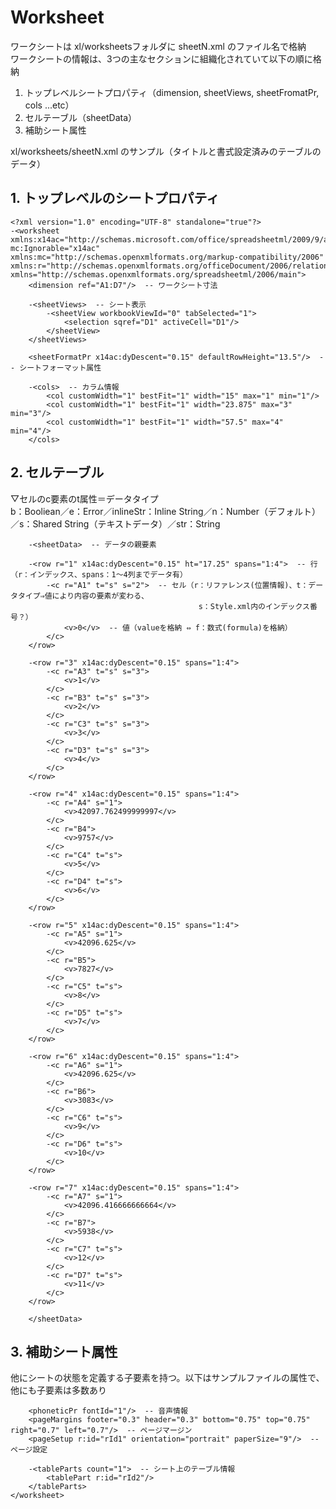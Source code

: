 # Worksheet  
ワークシートは xl/worksheetsフォルダに sheetN.xml のファイル名で格納  
ワークシートの情報は、3つの主なセクションに組織化されていて以下の順に格納  

1. トップレベルシートプロパティ（dimension, sheetViews, sheetFromatPr, cols ...etc）  
2. セルテーブル（sheetData）  
3. 補助シート属性


xl/worksheets/sheetN.xml のサンプル（タイトルと書式設定済みのテーブルのデータ）

## 1. トップレベルのシートプロパティ

    <?xml version="1.0" encoding="UTF-8" standalone="true"?>
    -<worksheet xmlns:x14ac="http://schemas.microsoft.com/office/spreadsheetml/2009/9/ac" 
    mc:Ignorable="x14ac" xmlns:mc="http://schemas.openxmlformats.org/markup-compatibility/2006" 
    xmlns:r="http://schemas.openxmlformats.org/officeDocument/2006/relationships" 
    xmlns="http://schemas.openxmlformats.org/spreadsheetml/2006/main">
        <dimension ref="A1:D7"/>  -- ワークシート寸法

        -<sheetViews>  -- シート表示
            -<sheetView workbookViewId="0" tabSelected="1">
                <selection sqref="D1" activeCell="D1"/>
            </sheetView>
        </sheetViews>
        
        <sheetFormatPr x14ac:dyDescent="0.15" defaultRowHeight="13.5"/>  -- シートフォーマット属性

        -<cols>  -- カラム情報
            <col customWidth="1" bestFit="1" width="15" max="1" min="1"/>
            <col customWidth="1" bestFit="1" width="23.875" max="3" min="3"/>
            <col customWidth="1" bestFit="1" width="57.5" max="4" min="4"/>
        </cols>


## 2. セルテーブル  
▽セルのc要素のt属性＝データタイプ  
b：Booliean／e：Error／inlineStr：Inline String／n：Number（デフォルト）／s：Shared String（テキストデータ）／str：String

        -<sheetData>  -- データの親要素

        -<row r="1" x14ac:dyDescent="0.15" ht="17.25" spans="1:4">  -- 行（r：インデックス、spans：1～4列までデータ有）
            -<c r="A1" t="s" s="2">  -- セル（r：リファレンス(位置情報)、t：データタイプ⇒値により内容の要素が変わる、
                                              s：Style.xml内のインデックス番号？）
                <v>0</v>  -- 値（valueを格納 ⇔ f：数式(formula)を格納）
            </c>
        </row>

        -<row r="3" x14ac:dyDescent="0.15" spans="1:4">
            -<c r="A3" t="s" s="3">
                <v>1</v>
            </c>
            -<c r="B3" t="s" s="3">
                <v>2</v>
            </c>
            -<c r="C3" t="s" s="3">
                <v>3</v>
            </c>
            -<c r="D3" t="s" s="3">
                <v>4</v>
            </c>
        </row>

        -<row r="4" x14ac:dyDescent="0.15" spans="1:4">
            -<c r="A4" s="1">
                <v>42097.762499999997</v>
            </c>
            -<c r="B4">
                <v>9757</v>
            </c>
            -<c r="C4" t="s">
                <v>5</v>
            </c>
            -<c r="D4" t="s">
                <v>6</v>
            </c>
        </row>

        -<row r="5" x14ac:dyDescent="0.15" spans="1:4">
            -<c r="A5" s="1">
                <v>42096.625</v>
            </c>
            -<c r="B5">
                <v>7827</v>
            </c>
            -<c r="C5" t="s">
                <v>8</v>
            </c>
            -<c r="D5" t="s">
                <v>7</v>
            </c>
        </row>

        -<row r="6" x14ac:dyDescent="0.15" spans="1:4">
            -<c r="A6" s="1">
                <v>42096.625</v>
            </c>
            -<c r="B6">
                <v>3083</v>
            </c>
            -<c r="C6" t="s">
                <v>9</v>
            </c>
            -<c r="D6" t="s">
                <v>10</v>
            </c>
        </row>

        -<row r="7" x14ac:dyDescent="0.15" spans="1:4">
            -<c r="A7" s="1">
                <v>42096.416666666664</v>
            </c>
            -<c r="B7">
                <v>5938</v>
            </c>
            -<c r="C7" t="s">
                <v>12</v>
            </c>
            -<c r="D7" t="s">
                <v>11</v>
            </c>
        </row>
        
        </sheetData>


## 3. 補助シート属性  
他にシートの状態を定義する子要素を持つ。以下はサンプルファイルの属性で、他にも子要素は多数あり

        <phoneticPr fontId="1"/>  -- 音声情報
        <pageMargins footer="0.3" header="0.3" bottom="0.75" top="0.75" right="0.7" left="0.7"/>  -- ページマージン
        <pageSetup r:id="rId1" orientation="portrait" paperSize="9"/>  -- ページ設定

        -<tableParts count="1">  -- シート上のテーブル情報
            <tablePart r:id="rId2"/>
        </tableParts>
    </worksheet>


